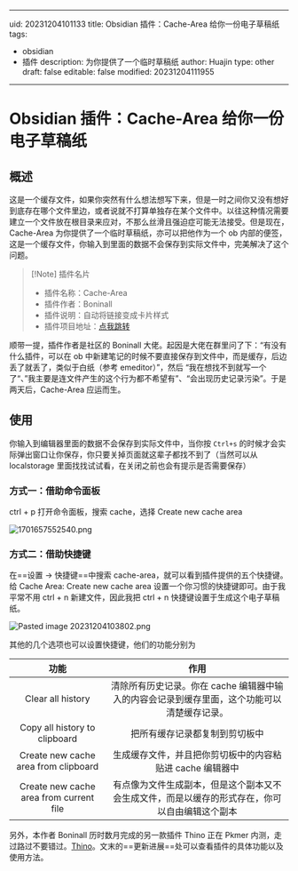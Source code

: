 <!--
 * @Author: cumany cuman@qq.com
 * @Date: 2023-12-06 09:21:08
 * @LastEditors: cumany cuman@qq.com
 * @LastEditTime: 2023-12-06 09:24:15
 * @Description: 
-->
---
uid: 20231204101133
title: Obsidian 插件：Cache-Area 给你一份电子草稿纸
tags:
  - obsidian
  - 插件
description: 为你提供了一个临时草稿纸
author: Huajin
type: other
draft: false
editable: false
modified: 20231204111955
---

# Obsidian 插件：Cache-Area 给你一份电子草稿纸

## 概述

这是一个缓存文件，如果你突然有什么想法想写下来，但是一时之间你又没有想好到底存在哪个文件里边，或者说就不打算单独存在某个文件中。以往这种情况需要建立一个文件放在根目录来应对，不那么丝滑且强迫症可能无法接受。但是现在，Cache-Area 为你提供了一个临时草稿纸，亦可以把他作为一个 ob 内部的便签，这是一个缓存文件，你输入到里面的数据不会保存到实际文件中，完美解决了这个问题。

> [!Note] 插件名片
> - 插件名称：Cache-Area
> - 插件作者：Boninall
> - 插件说明：自动将链接变成卡片样式
> - 插件项目地址：[点我跳转](https://github.com/Quorafind/Obsidian-Cache-Area)

顺带一提，插件作者是社区的 Boninall 大佬。起因是大佬在群里问了下：“有没有什么插件，可以在 ob 中新建笔记的时候不要直接保存到文件中，而是缓存，后边丢了就丢了，类似于白纸（参考 emeditor）”，然后 “我在想找不到就写一个了“、”我主要是连文件产生的这个行为都不希望有”、“会出现历史记录污染”。于是两天后，Cache-Area 应运而生。

## 使用

你输入到编辑器里面的数据不会保存到实际文件中，当你按 `Ctrl+s` 的时候才会实际弹出窗口让你保存，你只要关掉页面就这辈子都找不到了（当然可以从 localstorage 里面找找试试看，在关闭之前也会有提示是否需要保存）

### 方式一：借助命令面板

ctrl + p 打开命令面板，搜索 cache，选择 Create new cache area

![1701657552540.png](https://cdn.pkmer.cn/images/1701657552540.png!pkmer)

### 方式二：借助快捷键

在==设置 -> 快捷键==中搜索 cache-area，就可以看到插件提供的五个快捷键。给 Cache Area: Create new cache area 设置一个你习惯的快捷键即可。由于我平常不用 ctrl + n 新建文件，因此我把 ctrl + n 快捷键设置于生成这个电子草稿纸。

![Pasted image 20231204103802.png](https://cdn.pkmer.cn/images/Pasted%20image%2020231204103802.png!pkmer)

其他的几个选项也可以设置快捷键，他们的功能分别为

|                  功能                   |                                              作用                                              |
|:---------------------------------------:|:----------------------------------------------------------------------------------------------:|
|            Clear all history            |  清除所有历史记录。你在 cache 编辑器中输入的内容会记录到缓存里面，这个功能可以清楚缓存记录。   |
|      Copy all history to clipboard      |                                 把所有缓存记录都复制到剪切板中                                 |
|  Create new cache area from clipboard   |                   生成缓存文件，并且把你剪切板中的内容粘贴进 cache 编辑器中                    |
| Create new cache area from current file | 有点像为文件生成副本，但是这个副本又不会生成文件，而是以缓存的形式存在，你可以自由编辑这个副本 |

另外，本作者 Boninall 历时数月完成的另一款插件 Thino 正在 Pkmer 内测，走过路过不要错过。[Thino](https://pkmer.cn/products/productDetails/)。文末的==更新进展==处可以查看插件的具体功能以及使用方法。
